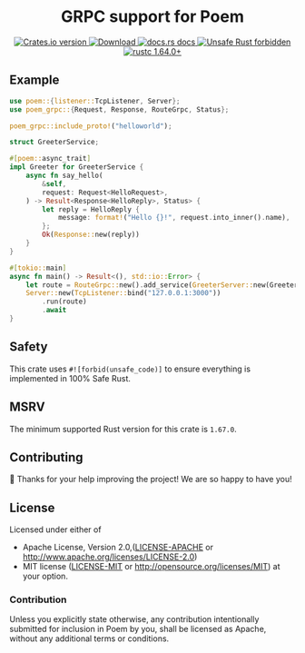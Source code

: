 <h1 align="center">GRPC support for Poem</h1>

<div align="center">
  <!-- Crates version -->
  <a href="https://crates.io/crates/poem-grpc">
    <img src="https://img.shields.io/crates/v/poem-grpc.svg?style=flat-square"
    alt="Crates.io version" />
  </a>
  <!-- Downloads -->
  <a href="https://crates.io/crates/poem-grpc">
    <img src="https://img.shields.io/crates/d/poem-grpc.svg?style=flat-square"
      alt="Download" />
  </a>
  <!-- docs.rs docs -->
  <a href="https://docs.rs/poem-grpc">
    <img src="https://img.shields.io/badge/docs-latest-blue.svg?style=flat-square"
      alt="docs.rs docs" />
  </a>
  <a href="https://github.com/rust-secure-code/safety-dance/">
    <img src="https://img.shields.io/badge/unsafe-forbidden-success.svg?style=flat-square"
      alt="Unsafe Rust forbidden" />
  </a>
  <a href="https://blog.rust-lang.org/2022/09/22/Rust-1.64.0.html">
    <img src="https://img.shields.io/badge/rustc-1.64.0+-ab6000.svg"
      alt="rustc 1.64.0+" />
  </a>
</div>

## Example

```rust
use poem::{listener::TcpListener, Server};
use poem_grpc::{Request, Response, RouteGrpc, Status};

poem_grpc::include_proto!("helloworld");

struct GreeterService;

#[poem::async_trait]
impl Greeter for GreeterService {
    async fn say_hello(
        &self,
        request: Request<HelloRequest>,
    ) -> Result<Response<HelloReply>, Status> {
        let reply = HelloReply {
            message: format!("Hello {}!", request.into_inner().name),
        };
        Ok(Response::new(reply))
    }
}

#[tokio::main]
async fn main() -> Result<(), std::io::Error> {
    let route = RouteGrpc::new().add_service(GreeterServer::new(GreeterService));
    Server::new(TcpListener::bind("127.0.0.1:3000"))
        .run(route)
        .await
}
```

## Safety

This crate uses `#![forbid(unsafe_code)]` to ensure everything is implemented in 100% Safe Rust.

## MSRV

The minimum supported Rust version for this crate is `1.67.0`.

## Contributing

:balloon: Thanks for your help improving the project! We are so happy to have you!


## License

Licensed under either of

* Apache License, Version 2.0,([LICENSE-APACHE](./LICENSE-APACHE) or http://www.apache.org/licenses/LICENSE-2.0)
* MIT license ([LICENSE-MIT](./LICENSE-MIT) or http://opensource.org/licenses/MIT)
  at your option.

### Contribution

Unless you explicitly state otherwise, any contribution intentionally submitted for inclusion in Poem by you, shall be licensed as Apache, without any additional terms or conditions.
